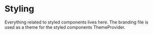 # Styling

Everything related to styled components lives here. The branding file is used as a theme for the styled components ThemeProvider.
